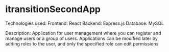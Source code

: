 ﻿# itransitionSecondApp

Technologies used:
Frontend: React
Backend: Express.js
Database: MySQL

Description:
Application for user management where you can register and manage users or a group of users. Applications can be modified later by adding roles to the user, and only the specified role can edit permissions
